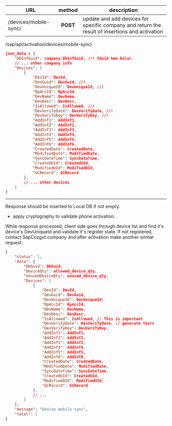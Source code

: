 | URL          |  method  | description                                                                                    |
| ------------ | :------: | ---------------------------------------------------------------------------------------------- |
| /devices/mobile-sync/ | **POST** | update and add devices for specific company and return the result of insertions and activation |

/sap/api/activation/devices/mobile-sync/

```json
json_data = {
	"DbInfGuid": company.DbInfGuid, //! CGuid hem bolar.
	// ... other company info
	"Devices": [
		{
			"DevId": DevId,
			"DevGuid": DevGuid, //!
			"DevUniqueId": DevUniqueId, //!
			"RpAccId": RpAccId,
			"DevName": DevName,
			"DevDesc": DevDesc,
			"IsAllowed": IsAllowed, //!
			"DevVerifyDate": DevVerifyDate, //!
			"DevVerifyKey": DevVerifyKey, //!
			"AddInf1": AddInf1,
			"AddInf2": AddInf2,
			"AddInf3": AddInf3,
			"AddInf4": AddInf4,
			"AddInf5": AddInf5,
			"AddInf6": AddInf6,
			"CreatedDate": CreatedDate,
			"ModifiedDate": ModifiedDate,
			"SyncDateTime": SyncDateTime,
			"CreatedUId": CreatedUId,
			"ModifiedUId": ModifiedUId,
			"GCRecord": GCRecord
		},
		// ... other devices
	]
}
```

---

Response should be inserted to Local DB if not empty.
+ apply cryptography to validate phone activation.

While response processed, client side goes through device list and find it's device's DevUniqueId and validate it's register state.
If not registered, contact SapCozgut company and after activation make another similar request.

```json
{
	"status": 1,
	"data": {
		"DbGuid": DbGuid,
		"DeviceQty": allowed_device_qty,
		"UnusedDeviceQty": unused_device_qty,
		"Devices": [
			{
				"DevId": DevId,
				"DevGuid": DevGuid,
				"DevUniqueId": DevUniqueId,
				"RpAccId": RpAccId,
				"DevName": DevName,
				"DevDesc": DevDesc,
				"IsAllowed": IsAllowed, // This is important
				"DevVerifyDate": DevVerifyDate, // generate Yours
				"DevVerifyKey": DevVerifyKey,
				"AddInf1": AddInf1,
				"AddInf2": AddInf2,
				"AddInf3": AddInf3,
				"AddInf4": AddInf4,
				"AddInf5": AddInf5,
				"AddInf6": AddInf6,
				"CreatedDate": CreatedDate,
				"ModifiedDate": ModifiedDate,
				"SyncDateTime": SyncDateTime,
				"CreatedUId": CreatedUId,
				"ModifiedUId": ModifiedUId,
				"GCRecord": GCRecord
			},
			// ...
		]
	},
	"message": "Device mobile sync",
	"total": 1
}
```